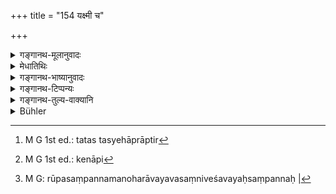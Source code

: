 +++
title = "154 यक्ष्मी च"

+++

<details><summary>गङ्गानथ-मूलानुवादः</summary>

The invalid, the cattle-tender, one who has superseded h is elder brother, he who neglects the Great Sacrifices, one who is inimical to Brāhmaṇas, he who has been superseded by his younger brother, and one who is member of a company.—(154)
</details>

<details><summary>मेधातिथिः</summary>

**यक्ष्मी** व्याधितः । राजयक्ष्मगृहीत इत्य् <u>अन्ये</u> । **पशुपालः** यष्टिहस्तस् तद्वृत्तिजीवनः ।

- **निराकृतिः** सत्य् अधिकारे महायज्ञानुष्ठानरहितः । अद्यत्वे ऽप्य् अनुपजीव्यः अनद्धा निराकृतिर् उच्यते । एवं हि शतपथे- "यो न देवान् अर्चति न पितॄन् न मनुष्यान्" (श्ब् ६.३.१.२४) इति । <u>यैस्</u> तु पठ्यते- "अस्वाध्यायश्रुतधनैर् निराकृतिर् उदात्दृतः" इति, न ते शब्दार्थसंबन्धविदः । तस्येहाप्राप्तिर्[^२७७] एव, श्रोत्रियनियमात् । निराकर्ता देवादीनां निराकृतिर् इति धात्वर्थानुगमो ऽस्ति । धर्मधर्मिणोश् चाभेदविवक्षायां क्तिनापि[^२७८] प्रयोग उपपन्न इति । निपूर्वो ऽयं धातुर् अपवर्जने वर्तते । निराकृता अपवर्जिता उच्यन्ते- भोजनान् निराकृता, अधिकारान् निराकृता इति । अवर्जनं चाकृतिः सा निर्गतास्माद् इति निराकृतिः । संस्थानं चाकृतिस् तथा च कुत्सायां निर्द्रष्टव्यो दुराक्र्तिर् निषिध्यते । आह च "वाग्रूपवयःशीलसंपन्नः" (ग्ध् १५.९) । वाक्संपन्नो वाग्मी पटुवागिन्द्रियश् च । बहुजिह्वो न भोज्याः । रूपसंपन्नो मनोहरावयवसंनिवेशः । वयःसंपन्नः[^२७९] । "युवभ्यो दानं प्रथमं प्रतिवयस इत्य् एके" (ग्ध् १५.१०–११) इति । संज्ञाशब्दो वायं क्तिजन्तः । 


[^२७९]:
     M G: rūpasaṃpannamanoharāvayavasaṃniveśavayaḥsaṃpannaḥ |


[^२७८]:
     M G 1st ed.: kenāpi


[^२७७]:
     M G 1st ed.: tatas tasyehāprāptir

- **ब्रह्मद्विट्** ब्राह्मणानां वेदस्य वा द्वेष्टा, ब्रह्मशब्दस्योभयार्थवाचित्वात्- "ब्रह्मज्ञो ब्राह्मणः स्मृतः" इति । **गणः** सङ्घः । सहैकया क्रियया जीवन्ति ये ते गणशब्दवाच्यास् तदर्तर्गताश् चातुर्विद्यब्राह्मणाः । **परिवेत्तृपरिवित्ती** वक्ष्यमाणस्वरूपौ ॥ ३.१४४ ॥
</details>

<details><summary>गङ्गानथ-भाष्यानुवादः</summary>

The term ‘*yakṣmī*’ stands here for the *invalid* in general. Some peope take it as standing for *one suffering from consumption*.

‘*Cattle-tender*’— he who, stick in hand, tends cattle as a profession.

‘*Nirākṛti*,’ ‘*who neglects the Great Sacrifices*,’—one who, though entitled to perform the Great Sacrifices, fails, to perform them. Even now-a-days, one who fails to perform the Great Sacrifices, and is, on that account, regarded as incapable of being served,’ is called ‘*Nirākṛti*.’ Thus we read in the *Śatapatha*—‘ one who worships neither gods, nor ancestors nor men.’

Some people quote the definition that—‘the man devoid of Vedic study, learning and wealth is called *Nirākṛti*;’ but these people are ignorant of the right meaning of words; because the person mentioned in this definition can have no connection with the present context, which deals exclusively with ‘persons learned in the Veda.’ If the term ‘*Nirākṛti*’ is taken iii the sense of ‘the derider, *Nirākartā*, of gods, etc.,’ then there is. some compatibility with the literal signification of the root; and even though the term ends with the abstract affix, ‘*ktin*,’ and as such is an abstract noun denoting a *quality*, yet its use in the sense of the person having that quality may be justified on the principle that there is no difference between the *quality* and *one possessing the quality*.

Then again, the root in the term ‘*Nirākṛti*,’ when preceded by ‘*ni*,’ signifies *exclusion*: people who are excluded are said to be ‘*Nirākṛta*;’ as we find in such expressions as ‘*Nirākṛta*, excluded, from dinner,’ ‘*Nirākṛta*, excluded, from title,’ and so forth. Thus
*non-exclusion* would be ‘*ākrti*,’ ‘invitation;’ and one from whom this
has been set aside, would be ‘*Nirākṛti*.’

Further, ‘*ākṛti*’ also means *configuration*; the prefix ‘*ni*’ having the sense of *reprehensibilty*, the term may be taken as excluding the ill-figured person. It has been declared that (one should feed) ‘one who is endowed with speech, beauty, age and diameter:’ here ‘endowed with speech’ means *eloquent, of powerful speech*; but the man who is garrulous should not be fed; ‘*endowed with beauty*’ means *having a beautiful body and limbs*; ‘endowed with age’ means what Gautama (15.10) has said in regard to ‘the feeding of older men before youths,’

Lastly, the term ‘*Nirākṛti*’ may be taken as ending in ‘*ktich*,’ and being a proper name,

‘*One who is inimical to Brahman*’—one who hates Brāhmaṇas, or the Veda; the term ‘*Brahman*’ denoting both (Brāhmaṇa and Veda); when, for instance, it is said that ‘the Brāhmaṇa also is called *Brahman*.’

‘*Company*’—corporation; those, who subsist conjointly upon one means of livelihood, are spoken of by the name ‘com *pany*;’ and those Brāhmaṇas who are members of such a company.

‘*One who has superseded his elder brother*’ and ‘*one who has been superseded by his younger brother*’—these are going to be described later on.—(154)
</details>

<details><summary>गङ्गानथ-टिप्पन्यः</summary>

‘*Yakṣmī*’—‘Invalid in general, or (according to ‘others’) one suffering
from consumption’ (Medhātithi, who has favoured the latter explanation
on p. 159 of the text).

‘*Nirākṛtiḥ*’—‘One who omits the Great Sacrifices, even though entitled
to their performance’ (Medhātithi, Kullūka and Rāghavānanda);—‘one who
forsakes the Vedas’ (Govindarāja);—‘one who does not recite the Veda, or
has forgotten it’ (Nārāyaṇa and Nandana).

‘*Gaṇābhyantaraḥ*’—‘A member of a corporation of men subsisting
conjointly upon one means of livelihood’ (Medhātithi, Govindarāja and
Nārāyaṇa);—‘the headman of a village, or leader of a caravan’ (added by
Nārāyaṇa);—‘one who misappropriates the money of a corporation’ (Kullūka
and Rāghavānanda).

This verse is quoted in *Madanapārijāta* (p. 560), which explains
‘*paśupālaḥ*’ as ‘one who tends cattle as a means of
living’,—‘*Nirākṛtiḥ*’ as ‘atheist,’—and ‘*gaṇābhyantaraḥ*’ as ‘a
Brāhmaṇa who is a member of a *Maṭha*, a religious corporation.’

*Parāśaramādhava* (Ācāra, p. 687), which adds (on p. 690) the following
notes:—The ‘*yakṣmī*’ is the ‘consumptive’;—the ‘cattle-tender’ meant to
be excluded is one who does the work even in normal times,—the
‘*parivettā*’ is the younger brother who takes a wife or sets up the
fire, before his elder brother; and ‘*Parivitti*’ is the elder brother
thus superseded,—the ‘elder brother’ here meant being the ‘uterine
brother’, as there is nothing wrong in the ‘superseding’ of other kinds
of brothers; though, under certain circumstances, the ‘superseding’ of
the elder uterine brother also is not considered wrong; *e*. *g*., when
the brother happens to be impotent, or away in foreign lands, or become
an outcaste, or turn an ascetic, or entirely given to yogic practices,
and as such has renounced the world, and so forth;—the ‘*nirākṛti*’ is
one who, having read the Veda, has forgotten it’;—and the
‘*gaṇābhyantara*’ is ‘one who is a member of a group of men belonging to
various castes and engaged in uncertain ways of living.’

It is quoted in *Hemādri* (Śrāddha, p. 481);—and in
*Śrāddhakriyākaumudī* (p. 40), which explains ‘*yakṣmī*’ as ‘one
suffering from consumption’ and ‘*nirākṛtiḥ*’ as ‘one who does not
perform the Five Daily Sacrifices,’—and ‘*gaṇābhyantaraḥ*’ as ‘one who
makes a living by a temple dedicated to the public.’
</details>

<details><summary>गङ्गानथ-तुल्य-वाक्यानि</summary>

**(verses 3.150-166)  
**

See Comparative notes for [Verse
3.150].
</details>

<details><summary>Bühler</summary>

154	One suffering from consumption, one who subsists by tending cattle, a younger brother who marries or kindles the sacred fire before the elder, one who neglects the five great sacrifices, an enemy of the Brahmana race, an elder brother who marries or kindles the sacred fire after the younger, and one who belongs to a company or corporation,
</details>
